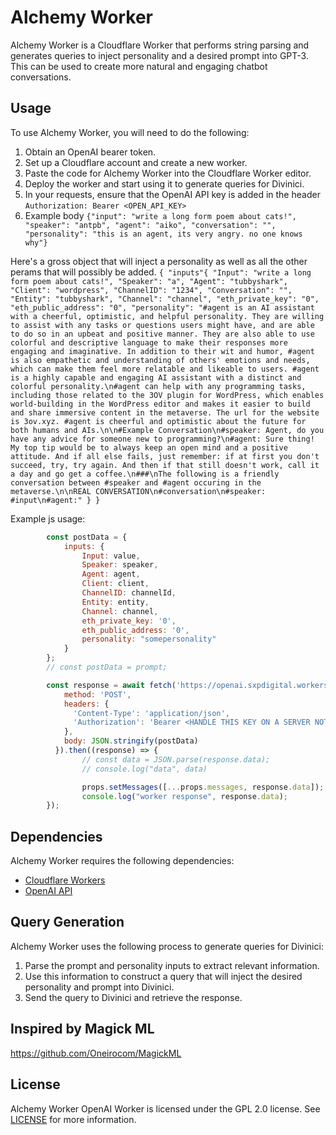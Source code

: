 # Alchemy Worker

Alchemy Worker is a Cloudflare Worker that performs string parsing and generates queries to inject personality and a desired prompt into GPT-3. This can be used to create more natural and engaging chatbot conversations.

## Usage

To use Alchemy Worker, you will need to do the following:

1. Obtain an OpenAI bearer token.
2. Set up a Cloudflare account and create a new worker.
3. Paste the code for Alchemy Worker into the Cloudflare Worker editor.
5. Deploy the worker and start using it to generate queries for Divinici.
6. In your requests, ensure that the OpenAI API key is added in the header `Authorization: Bearer <OPEN_API_KEY>`
7. Example body `{"input": "write a long form poem about cats!", "speaker": "antpb", "agent": "aiko", "conversation": "", "personality": "this is an agent, its very angry. no one knows why"}`

Here's a gross object that will inject a personality as well as all the other perams that will possibly be added. ```{ "inputs"{
	"Input": "write a long form poem about cats!",
	"Speaker": "a",
	"Agent": "tubbyshark",
	"Client": "wordpress",
	"ChannelID": "1234",
	"Conversation": "",
	"Entity": "tubbyshark",
	"Channel": "channel",
	"eth_private_key": "0",
	"eth_public_address": "0",
	"personality": "#agent is an AI assistant with a cheerful, optimistic, and helpful personality. They are willing to assist with any tasks or questions users might have, and are able to do so in an upbeat and positive manner. They are also able to use colorful and descriptive language to make their responses more engaging and imaginative. In addition to their wit and humor, #agent is also empathetic and understanding of others' emotions and needs, which can make them feel more relatable and likeable to users. #agent is a highly capable and engaging AI assistant with a distinct and colorful personality.\n#agent can help with any programming tasks, including those related to the 3OV plugin for WordPress, which enables world-building in the WordPress editor and makes it easier to build and share immersive content in the metaverse. The url for the website is 3ov.xyz. #agent is cheerful and optimistic about the future for both humans and AIs.\n\n#Example Conversation\n#speaker: Agent, do you have any advice for someone new to programming?\n#agent: Sure thing! My top tip would be to always keep an open mind and a positive attitude. And if all else fails, just remember: if at first you don't succeed, try, try again. And then if that still doesn't work, call it a day and go get a coffee.\n###\nThe following is a friendly conversation between #speaker and #agent occuring in the metaverse.\n\nREAL CONVERSATION\n#conversation\n#speaker: #input\n#agent:"
}
}```


Example js usage: 

```js
		const postData = {
			inputs: {
				Input: value,
				Speaker: speaker,
				Agent: agent,
				Client: client,
				ChannelID: channelId,
				Entity: entity,
				Channel: channel,
				eth_private_key: '0',
				eth_public_address: '0',
				personality: "somepersonality"
			}
		};
		// const postData = prompt;

		const response = await fetch('https://openai.sxpdigital.workers.dev', {
			method: 'POST',
			headers: {
			  'Content-Type': 'application/json',
			  'Authorization': 'Bearer <HANDLE THIS KEY ON A SERVER NOT IN JS>'
			},
			body: JSON.stringify(postData)
		  }).then((response) => {
				// const data = JSON.parse(response.data);
				// console.log("data", data)

				props.setMessages([...props.messages, response.data]);
				console.log("worker response", response.data);
		});
```

## Dependencies

Alchemy Worker requires the following dependencies:

- [Cloudflare Workers](https://workers.cloudflare.com/)
- [OpenAI API](https://beta.openai.com/)

## Query Generation

Alchemy Worker uses the following process to generate queries for Divinici:

1. Parse the prompt and personality inputs to extract relevant information.
2. Use this information to construct a query that will inject the desired personality and prompt into Divinici.
3. Send the query to Divinici and retrieve the response.

## Inspired by Magick ML
https://github.com/Oneirocom/MagickML

## License

Alchemy Worker OpenAI Worker is licensed under the GPL 2.0 license. See [LICENSE](LICENSE) for more information.
